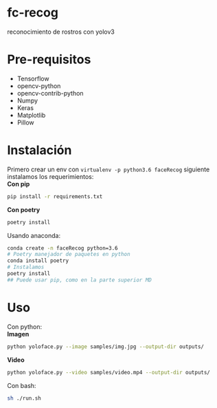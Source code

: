 # fc-recog
reconocimiento de rostros con yolov3

# Pre-requisitos
- Tensorflow
- opencv-python
- opencv-contrib-python
- Numpy
- Keras
- Matplotlib
- Pillow

# Instalación
Primero crear un env con `virtualenv -p python3.6 faceRecog`
siguiente instalamos los requerimientos:  
**Con pip**  

``` bash
pip install -r requirements.txt
```
**Con poetry**
``` bash
poetry install
```
Usando anaconda:
``` bash
conda create -n faceRecog python=3.6
# Poetry manejador de paquetes en python
conda install poetry   
# Instalamos
poetry install
## Puede usar pip, como en la parte superior MD
```
# Uso
Con python:  
**Imagen**
```bash
python yoloface.py --image samples/img.jpg --output-dir outputs/
```
**Video**
```bash
python yoloface.py --video samples/video.mp4 --output-dir outputs/
```
Con bash:
```bash
sh ./run.sh
```
